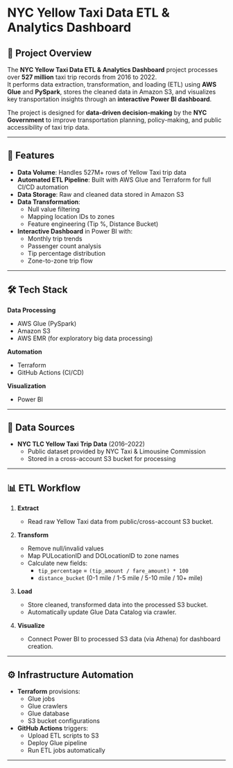 # NYC Yellow Taxi Data ETL & Analytics Dashboard

## 📌 Project Overview
The **NYC Yellow Taxi Data ETL & Analytics Dashboard** project processes over **527 million** taxi trip records from 2016 to 2022.  
It performs data extraction, transformation, and loading (ETL) using **AWS Glue** and **PySpark**, stores the cleaned data in Amazon S3, and visualizes key transportation insights through an **interactive Power BI dashboard**.

The project is designed for **data-driven decision-making** by the **NYC Government** to improve transportation planning, policy-making, and public accessibility of taxi trip data.

---

## 🚀 Features
- **Data Volume**: Handles 527M+ rows of Yellow Taxi trip data
- **Automated ETL Pipeline**: Built with AWS Glue and Terraform for full CI/CD automation
- **Data Storage**: Raw and cleaned data stored in Amazon S3
- **Data Transformation**:
  - Null value filtering
  - Mapping location IDs to zones
  - Feature engineering (Tip %, Distance Bucket)
- **Interactive Dashboard** in Power BI with:
  - Monthly trip trends
  - Passenger count analysis
  - Tip percentage distribution
  - Zone-to-zone trip flow

---

## 🛠️ Tech Stack
**Data Processing**
- AWS Glue (PySpark)
- Amazon S3
- AWS EMR (for exploratory big data processing)

**Automation**
- Terraform
- GitHub Actions (CI/CD)

**Visualization**
- Power BI

---

## 📂 Data Sources
- **NYC TLC Yellow Taxi Trip Data** (2016–2022)
  - Public dataset provided by NYC Taxi & Limousine Commission
  - Stored in a cross-account S3 bucket for processing

---

## 📊 ETL Workflow
1. **Extract**  
   - Read raw Yellow Taxi data from public/cross-account S3 bucket.
   
2. **Transform**  
   - Remove null/invalid values
   - Map PULocationID and DOLocationID to zone names
   - Calculate new fields:
     - `tip_percentage` = `(tip_amount / fare_amount) * 100`
     - `distance_bucket` (0-1 mile / 1-5 mile / 5-10 mile / 10+ mile)
   
3. **Load**  
   - Store cleaned, transformed data into the processed S3 bucket.
   - Automatically update Glue Data Catalog via crawler.

4. **Visualize**  
   - Connect Power BI to processed S3 data (via Athena) for dashboard creation.

---

## ⚙️ Infrastructure Automation
- **Terraform** provisions:
  - Glue jobs
  - Glue crawlers
  - Glue database
  - S3 bucket configurations
- **GitHub Actions** triggers:
  - Upload ETL scripts to S3
  - Deploy Glue pipeline
  - Run ETL jobs automatically

---
